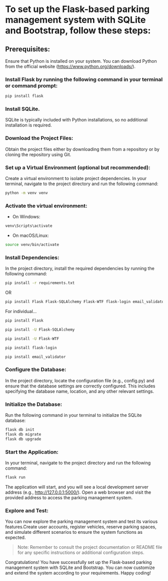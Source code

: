 # To set up the Flask-based parking management system with SQLite and Bootstrap, follow these steps:

## Prerequisites:
Ensure that Python is installed on your system. You can download Python from the official website (https://www.python.org/downloads/).

### Install Flask by running the following command in your terminal or command prompt:
```bash
pip install flask
```
### Install SQLite. 
SQLite is typically included with Python installations, so no additional installation is required.

### Download the Project Files:
Obtain the project files either by downloading them from a repository or by cloning the repository using Git.

### Set up a Virtual Environment (optional but recommended):
Create a virtual environment to isolate project dependencies. In your terminal, navigate to the project directory and run the following command:
```bash
python -m venv venv
```

### Activate the virtual environment:
- On Windows:
```bash
venv\Scripts\activate
```

- On macOS/Linux:

```bash
source venv/bin/activate
```
### Install Dependencies:
In the project directory, install the required dependencies by running the following command:
```bash
pip install -r requirements.txt
```
OR
```bash
pip install Flask Flask-SQLAlchemy Flask-WTF flask-login email_validator
```
For individual...
```bash
pip install Flask
```
```bash
pip install -U Flask-SQLAlchemy
```
```bash
pip install -U Flask-WTF
```
```bash
pip install flask-login
```
```bash
pip install email_validator
```
### Configure the Database:
In the project directory, locate the configuration file (e.g., config.py) and ensure that the database settings are correctly configured. This includes specifying the database name, location, and any other relevant settings.

### Initialize the Database:
Run the following command in your terminal to initialize the SQLite database:
```bash
flask db init
flask db migrate
flask db upgrade
```
### Start the Application:
In your terminal, navigate to the project directory and run the following command:
```bash
flask run
```
The application will start, and you will see a local development server address (e.g., http://127.0.0.1:5000/).
Open a web browser and visit the provided address to access the parking management system.

### Explore and Test:
You can now explore the parking management system and test its various features.Create user accounts, register vehicles, reserve parking spaces, and simulate different scenarios to ensure the system functions as expected.

> Note: Remember to consult the project documentation or README file for any specific instructions or additional configuration steps.

Congratulations! You have successfully set up the Flask-based parking management system with SQLite and Bootstrap. You can now customize and extend the system according to your requirements. Happy coding!
